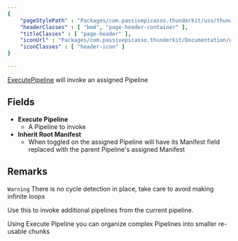 ```yaml
---
{ 
	"pageStylePath" : "Packages/com.passivepicasso.thunderkit/uss/thunderkit_style.uss",
	"headerClasses" : [ "bm4", "page-header-container" ],
	"titleClasses" : [ "page-header" ],
	"iconUrl" : "Packages/com.passivepicasso.thunderkit/Documentation/graphics/TK_Pipeline_2X_Icon.png",
	"iconClasses" : [ "header-icon" ]
}

---
```


[ExecutePipeline](assetlink://Packages/com.passivepicasso.thunderkit/Editor/Core/Pipelines/Jobs/ExecutePipeline.cs) will invoke an assigned Pipeline

## Fields
* **Execute Pipeline**
  - A Pipeline to invoke
* **Inherit Root Manifest**
  - When toggled on the assigned Pipeline will have its Manifest field replaced with the parent Pipeline's assigned Manifest

## Remarks

`Warning` There is no cycle detection in place, take care to avoid making infinite loops

Use this to invoke additional pipelines from the current pipeline.

Using Execute Pipeline you can organize complex Pipelines into smaller re-usable chunks